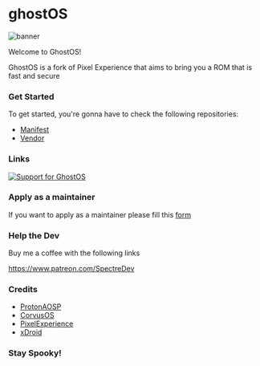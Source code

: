 # ghostOS

![banner](https://i.imgur.com/jGeuxwb.png)

Welcome to GhostOS!

GhostOS is a fork of Pixel Experience that aims to bring you a ROM that is fast and secure

### Get Started

To get started, you're gonna have to check the following repositories:

- [Manifest](https://github.com/Ghost-OS-AOSP/manifest)
- [Vendor](https://github.com/Ghost-OS-AOSP/vendor_ghost)

### Links

<a href="https://t.me/GhostOS_AOSP"> <img src="https://img.shields.io/badge/telegram-Support_Group-informational?style=for-the-badge&labelColor=121217&logo=telegram" alt="Support for GhostOS" /></a>

### Apply as a maintainer

If you want to apply as a maintainer please fill this [form](https://forms.gle/gtV3kKWVT1SzLEjM7)

### Help the Dev

Buy me a coffee with the following links

https://www.patreon.com/SpectreDev

### Credits

 - [ProtonAOSP](https://github.com/protonaosp)  
 - [CorvusOS](https://github.com/Corvus-R)
 - [PixelExperience](https://github.com/pixelexperience)
 - [xDroid](https://github.com/xdroid-oss)

### Stay Spooky!
